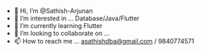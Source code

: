- 👋 Hi, I’m @Sathish-Arjunan
- 👀 I’m interested in ... Database/Java/Flutter
- 🌱 I’m currently learning Flutter
- 💞️ I’m looking to collaborate on ...
- 📫 How to reach me ... asathishdba@gmail.com / 9840774571

<!---
Sathish-Arjunan/Sathish-Arjunan is a ✨ special ✨ repository because its `README.md` (this file) appears on your GitHub profile.
You can click the Preview link to take a look at your changes.
--->
